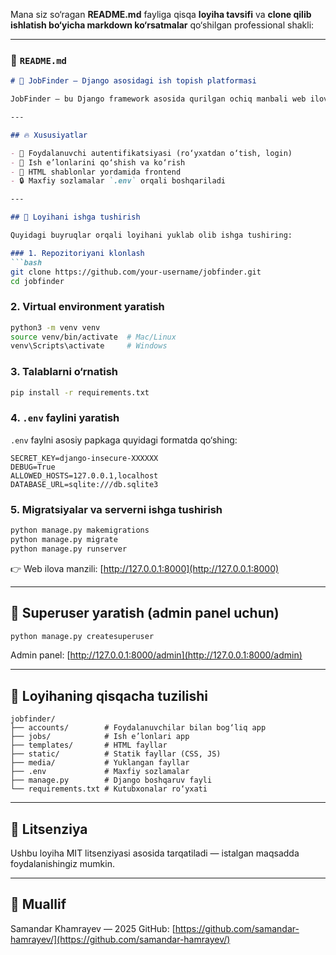 Mana siz so‘ragan **README.md** fayliga qisqa **loyiha tavsifi** va **clone qilib ishlatish bo‘yicha markdown ko‘rsatmalar** qo‘shilgan professional shakli:

---

### 📄 `README.md`

````markdown
# 🧰 JobFinder – Django asosidagi ish topish platformasi

JobFinder — bu Django framework asosida qurilgan ochiq manbali web ilova bo‘lib, ish beruvchilar va ish izlovchilarni bog‘lashga xizmat qiladi. Foydalanuvchilar profil yaratib, ish e’lonlarini ko‘rishlari va ishga ariza yuborishlari mumkin.

---

## 🔥 Xususiyatlar

- 👤 Foydalanuvchi autentifikatsiyasi (ro‘yxatdan o‘tish, login)
- 💼 Ish e’lonlarini qo‘shish va ko‘rish
- 📄 HTML shablonlar yordamida frontend
- 🔒 Maxfiy sozlamalar `.env` orqali boshqariladi

---

## 🚀 Loyihani ishga tushirish

Quyidagi buyruqlar orqali loyihani yuklab olib ishga tushiring:

### 1. Repozitoriyani klonlash
```bash
git clone https://github.com/your-username/jobfinder.git
cd jobfinder
````

### 2. Virtual environment yaratish

```bash
python3 -m venv venv
source venv/bin/activate  # Mac/Linux
venv\Scripts\activate     # Windows
```

### 3. Talablarni o‘rnatish

```bash
pip install -r requirements.txt
```

### 4. `.env` faylini yaratish

`.env` faylni asosiy papkaga quyidagi formatda qo‘shing:

```
SECRET_KEY=django-insecure-XXXXXX
DEBUG=True
ALLOWED_HOSTS=127.0.0.1,localhost
DATABASE_URL=sqlite:///db.sqlite3
```

### 5. Migratsiyalar va serverni ishga tushirish

```bash
python manage.py makemigrations
python manage.py migrate
python manage.py runserver
```

👉 Web ilova manzili: [http://127.0.0.1:8000](http://127.0.0.1:8000)

---

## 🧪 Superuser yaratish (admin panel uchun)

```bash
python manage.py createsuperuser
```

Admin panel: [http://127.0.0.1:8000/admin](http://127.0.0.1:8000/admin)

---

## 📂 Loyihaning qisqacha tuzilishi

```
jobfinder/
├── accounts/        # Foydalanuvchilar bilan bog‘liq app
├── jobs/            # Ish e’lonlari app
├── templates/       # HTML fayllar
├── static/          # Statik fayllar (CSS, JS)
├── media/           # Yuklangan fayllar
├── .env             # Maxfiy sozlamalar
├── manage.py        # Django boshqaruv fayli
└── requirements.txt # Kutubxonalar ro‘yxati
```

---

## 🤝 Litsenziya

Ushbu loyiha MIT litsenziyasi asosida tarqatiladi — istalgan maqsadda foydalanishingiz mumkin.

---

## 👤 Muallif

Samandar Khamrayev — 2025
GitHub: [https://github.com/samandar-hamrayev/](https://github.com/samandar-hamrayev/)
